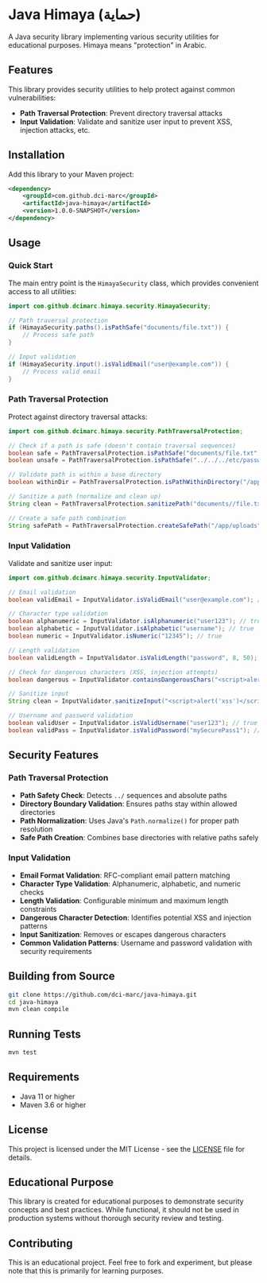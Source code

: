 # Java Himaya (حماية)

A Java security library implementing various security utilities for educational purposes. Himaya means "protection" in Arabic.

## Features

This library provides security utilities to help protect against common vulnerabilities:

- **Path Traversal Protection**: Prevent directory traversal attacks
- **Input Validation**: Validate and sanitize user input to prevent XSS, injection attacks, etc.

## Installation

Add this library to your Maven project:

```xml
<dependency>
    <groupId>com.github.dci-marc</groupId>
    <artifactId>java-himaya</artifactId>
    <version>1.0.0-SNAPSHOT</version>
</dependency>
```

## Usage

### Quick Start

The main entry point is the `HimayaSecurity` class, which provides convenient access to all utilities:

```java
import com.github.dcimarc.himaya.security.HimayaSecurity;

// Path traversal protection
if (HimayaSecurity.paths().isPathSafe("documents/file.txt")) {
    // Process safe path
}

// Input validation
if (HimayaSecurity.input().isValidEmail("user@example.com")) {
    // Process valid email
}
```

### Path Traversal Protection

Protect against directory traversal attacks:

```java
import com.github.dcimarc.himaya.security.PathTraversalProtection;

// Check if a path is safe (doesn't contain traversal sequences)
boolean safe = PathTraversalProtection.isPathSafe("documents/file.txt"); // true
boolean unsafe = PathTraversalProtection.isPathSafe("../../../etc/passwd"); // false

// Validate path is within a base directory
boolean withinDir = PathTraversalProtection.isPathWithinDirectory("/app/uploads", "user/photo.jpg");

// Sanitize a path (normalize and clean up)
String clean = PathTraversalProtection.sanitizePath("documents//file.txt"); // "documents/file.txt"

// Create a safe path combination
String safePath = PathTraversalProtection.createSafePath("/app/uploads", "user/photo.jpg");
```

### Input Validation

Validate and sanitize user input:

```java
import com.github.dcimarc.himaya.security.InputValidator;

// Email validation
boolean validEmail = InputValidator.isValidEmail("user@example.com"); // true

// Character type validation
boolean alphanumeric = InputValidator.isAlphanumeric("user123"); // true
boolean alphabetic = InputValidator.isAlphabetic("username"); // true
boolean numeric = InputValidator.isNumeric("12345"); // true

// Length validation
boolean validLength = InputValidator.isValidLength("password", 8, 50); // true

// Check for dangerous characters (XSS, injection attempts)
boolean dangerous = InputValidator.containsDangerousChars("<script>alert('xss')</script>"); // true

// Sanitize input
String clean = InputValidator.sanitizeInput("<script>alert('xss')</script>"); // ""

// Username and password validation
boolean validUser = InputValidator.isValidUsername("user123"); // true
boolean validPass = InputValidator.isValidPassword("mySecurePass1"); // true
```

## Security Features

### Path Traversal Protection

- **Path Safety Check**: Detects `../` sequences and absolute paths
- **Directory Boundary Validation**: Ensures paths stay within allowed directories
- **Path Normalization**: Uses Java's `Path.normalize()` for proper path resolution
- **Safe Path Creation**: Combines base directories with relative paths safely

### Input Validation

- **Email Format Validation**: RFC-compliant email pattern matching
- **Character Type Validation**: Alphanumeric, alphabetic, and numeric checks
- **Length Validation**: Configurable minimum and maximum length constraints
- **Dangerous Character Detection**: Identifies potential XSS and injection patterns
- **Input Sanitization**: Removes or escapes dangerous characters
- **Common Validation Patterns**: Username and password validation with security requirements

## Building from Source

```bash
git clone https://github.com/dci-marc/java-himaya.git
cd java-himaya
mvn clean compile
```

## Running Tests

```bash
mvn test
```

## Requirements

- Java 11 or higher
- Maven 3.6 or higher

## License

This project is licensed under the MIT License - see the [LICENSE](LICENSE) file for details.

## Educational Purpose

This library is created for educational purposes to demonstrate security concepts and best practices. While functional, it should not be used in production systems without thorough security review and testing.

## Contributing

This is an educational project. Feel free to fork and experiment, but please note that this is primarily for learning purposes.